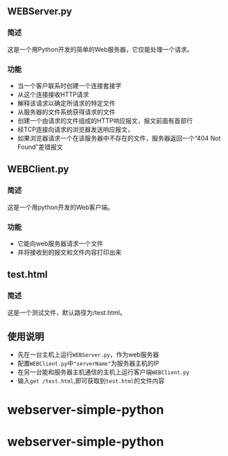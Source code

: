 ## WEBServer.py
### 简述
这是一个用Python开发的简单的Web服务器，它仅能处理一个请求。

### 功能
+ 当一个客户联系时创建一个连接套接字
+ 从这个连接接收HTTP请求
+ 解释该请求以确定所请求的特定文件
+ 从服务器的文件系统获得请求的文件
+ 创建一个由请求的文件组成的HTTP响应报文，报文前面有首部行
+ 经TCP连接向请求的浏览器发送响应报文，
+ 如果浏览器请求一个在该服务器中不存在的文件，服务器返回一个“404 Not Found”差错报文

## WEBClient.py
### 简述
这是一个用python开发的Web客户端。

### 功能
+ 它能向web服务器请求一个文件
+ 并将接收到的报文和文件内容打印出来

## test.html
### 简述
这是一个测试文件，默认路径为/test.html。

## 使用说明
+ 先在一台主机上运行`WEBServer.py`，作为web服务器
+ 配置`WEBClient.py`中`"serverName"`为服务器主机的IP
+ 在另一台能和服务器主机通信的主机上运行客户端`WEBClient.py`
+ 输入`get /test.html`,即可获取到`test.html`的文件内容
# webserver-simple-python
# webserver-simple-python
